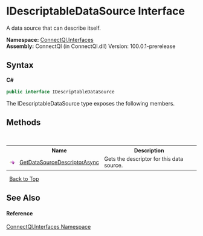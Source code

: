 # IDescriptableDataSource Interface
 

A data source that can describe itself.

**Namespace:**&nbsp;<a href="N_ConnectQl_Interfaces">ConnectQl.Interfaces</a><br />**Assembly:**&nbsp;ConnectQl (in ConnectQl.dll) Version: 100.0.1-prerelease

## Syntax

**C#**<br />
``` C#
public interface IDescriptableDataSource
```

The IDescriptableDataSource type exposes the following members.


## Methods
&nbsp;<table><tr><th></th><th>Name</th><th>Description</th></tr><tr><td>![Public method](media/pubmethod.gif "Public method")</td><td><a href="M_ConnectQl_Interfaces_IDescriptableDataSource_GetDataSourceDescriptorAsync">GetDataSourceDescriptorAsync</a></td><td>
Gets the descriptor for this data source.</td></tr></table>&nbsp;
<a href="#idescriptabledatasource-interface">Back to Top</a>

## See Also


#### Reference
<a href="N_ConnectQl_Interfaces">ConnectQl.Interfaces Namespace</a><br />